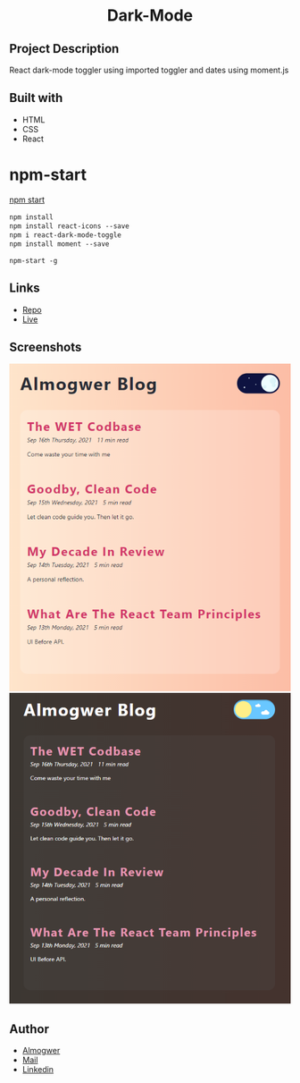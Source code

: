 <h1 align="center">Dark-Mode</h1>

## Project Description

React dark-mode toggler using imported toggler and dates using moment.js

## Built with

- HTML
- CSS
- React

# npm-start

[npm start](https://docs.npmjs.com/cli/v7/commands/npm-start)

```
npm install
npm install react-icons --save
npm i react-dark-mode-toggle
npm install moment --save 
```

```
npm-start -g

```

## Links

- [Repo](https://github.com/AlmogWer/dark-mode "DarkMode Repo")
- [Live](https://almogwer-darkmode.netlify.app/ "Live View")

## Screenshots

![](img/Capture.PNG "Home Page")
![](img/Capture2.PNG "Home Page")

## Author

- [Almogwer](https://github.com/almogwer)
- [Mail](mailto:Almogish@gmail.com?Subject=Hi% "Hi!")
- [Linkedin](https://www.linkedin.com/in/almogwertzberger/)
